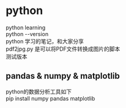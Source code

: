 # python
python learning<br>
python --version</br>
python 学习的笔记，和大家分享<br>
pdf2jpg.py 是可以将PDF文件转换成图片的脚本<br>
测试版本

## pandas & numpy & matplotlib
python的数据分析工具如下<br>
pip install numpy pandas matplotlib<br>
